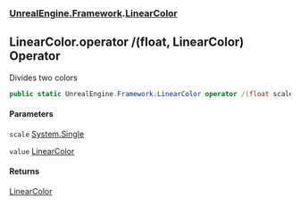 ### [UnrealEngine.Framework](UnrealEngine_Framework.md 'UnrealEngine.Framework').[LinearColor](LinearColor.md 'UnrealEngine.Framework.LinearColor')
## LinearColor.operator /(float, LinearColor) Operator
Divides two colors  
```csharp
public static UnrealEngine.Framework.LinearColor operator /(float scale, UnrealEngine.Framework.LinearColor value);
```
#### Parameters
<a name='UnrealEngine_Framework_LinearColor_op_Division(float_UnrealEngine_Framework_LinearColor)_scale'></a>
`scale` [System.Single](https://docs.microsoft.com/en-us/dotnet/api/System.Single 'System.Single')  
  
<a name='UnrealEngine_Framework_LinearColor_op_Division(float_UnrealEngine_Framework_LinearColor)_value'></a>
`value` [LinearColor](LinearColor.md 'UnrealEngine.Framework.LinearColor')  
  
#### Returns
[LinearColor](LinearColor.md 'UnrealEngine.Framework.LinearColor')  
